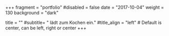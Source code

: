 +++
fragment = "portfolio"
#disabled = false
date = "2017-10-04"
weight = 130
background = "dark"

title = ""
#subtitle= " lädt zum Kochen ein."
#title_align = "left" # Default is center, can be left, right or center
+++